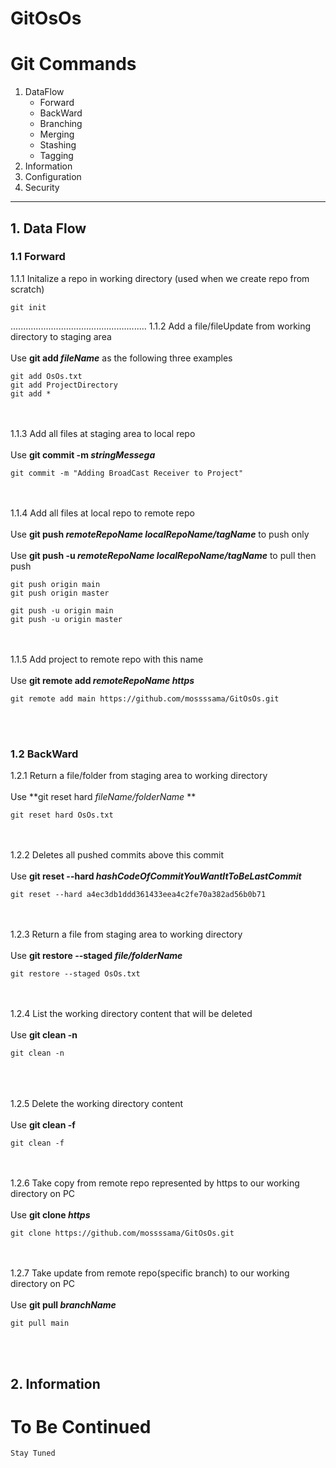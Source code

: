 GitOsOs <a name="TOP"></a>
===================
# **Git Commands**
1. DataFlow
    - Forward
    - BackWard  
    - Branching
    - Merging
    - Stashing
    - Tagging
2. Information
3. Configuration
4. Security

- - - - 
## 1. Data Flow
### 1.1 Forward 
1.1.1 Initalize a repo in working directory (used when we create repo from scratch)

    git init
...................................................... 
1.1.2 Add a file/fileUpdate from working directory to staging area<br/><br/>
Use **git add _fileName_** as the following three examples

    git add OsOs.txt
    git add ProjectDirectory
    git add *
    
<br/><br/>
1.1.3 Add all files at staging area to local repo<br/><br/>
Use **git commit -m _stringMessega_** 

    git commit -m "Adding BroadCast Receiver to Project"
    
<br/><br/>
1.1.4 Add all files at local repo to remote repo<br/><br/>
Use **git push _remoteRepoName_ _localRepoName/tagName_**    to push only<br><br/>
Use **git push -u _remoteRepoName_ _localRepoName/tagName_** to pull then push
    
    git push origin main
    git push origin master
        
    git push -u origin main
    git push -u origin master
    
<br/><br/>
1.1.5 Add project to remote repo with this name<br/><br/> 
Use **git remote add _remoteRepoName_ _https_** 
    
    git remote add main https://github.com/mossssama/GitOsOs.git
    
<br/><br/>

### 1.2 BackWard
1.2.1 Return a file/folder from staging area to working directory<br/><br/>
Use **git reset hard _fileName/folderName_ **

    git reset hard OsOs.txt
   
<br/><br/>
1.2.2 Deletes all pushed commits above this commit<br/><br/> 
Use **git reset --hard _hashCodeOfCommitYouWantItToBeLastCommit_**

    git reset --hard a4ec3db1ddd361433eea4c2fe70a382ad56b0b71

<br/><br/>
1.2.3 Return a file from staging area to working directory<br/><br/>
Use **git restore --staged _file/folderName_**

    git restore --staged OsOs.txt

<br/><br/>
1.2.4 List the working directory content that will be deleted<br/><br/>
Use **git clean -n**

    git clean -n
    
<br/><br/>    
1.2.5 Delete the working directory content<br/><br/>
Use **git clean -f**

    git clean -f
    
<br/><br/> 
1.2.6 Take copy from remote repo represented by https to our working directory on PC<br/><br/>
Use **git clone _https_**

    git clone https://github.com/mossssama/GitOsOs.git

<br><br/>
1.2.7 Take update from remote repo(specific branch) to our working directory on PC<br/><br/>
Use **git pull _branchName_**

    git pull main

<br><br/>

## 2. Information 
    
# To Be Continued #

    Stay Tuned

